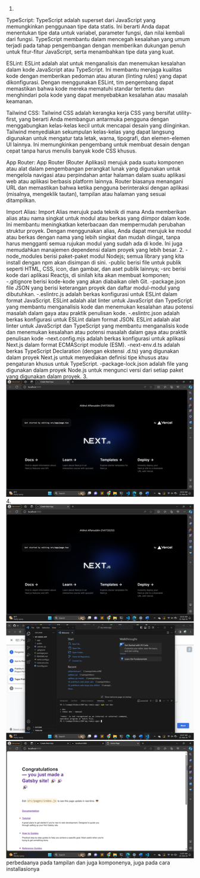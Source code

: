 1.
TypeScript:
TypeScript adalah superset dari JavaScript yang memungkinkan penggunaan tipe data statis. Ini berarti Anda dapat menentukan tipe data untuk variabel, parameter fungsi, dan nilai kembali dari fungsi. TypeScript membantu dalam mencegah kesalahan yang umum terjadi pada tahap pengembangan dengan memberikan dukungan penuh untuk fitur-fitur JavaScript, serta menambahkan tipe data yang kuat.

ESLint:
ESLint adalah alat untuk menganalisis dan menemukan kesalahan dalam kode JavaScript atau TypeScript. Ini membantu menjaga kualitas kode dengan memberikan pedoman atau aturan (linting rules) yang dapat dikonfigurasi. Dengan menggunakan ESLint, tim pengembang dapat memastikan bahwa kode mereka mematuhi standar tertentu dan menghindari pola kode yang dapat menyebabkan kesalahan atau masalah keamanan.

Tailwind CSS:
Tailwind CSS adalah kerangka kerja CSS yang bersifat utility-first, yang berarti Anda membangun antarmuka pengguna dengan menggabungkan kelas-kelas kecil untuk mencapai desain yang diinginkan. Tailwind menyediakan sekumpulan kelas-kelas yang dapat langsung digunakan untuk mengatur tata letak, warna, tipografi, dan elemen-elemen UI lainnya. Ini memungkinkan pengembang untuk membuat desain dengan cepat tanpa harus menulis banyak kode CSS khusus.

App Router:
App Router (Router Aplikasi) merujuk pada suatu komponen atau alat dalam pengembangan perangkat lunak yang digunakan untuk mengelola navigasi atau perpindahan antar halaman dalam suatu aplikasi web atau aplikasi berbasis platform lainnya. Router biasanya menangani URL dan memastikan bahwa ketika pengguna berinteraksi dengan aplikasi (misalnya, mengeklik tautan), tampilan atau halaman yang sesuai ditampilkan.

Import Alias:
Import Alias merujuk pada teknik di mana Anda memberikan alias atau nama singkat untuk modul atau berkas yang diimpor dalam kode. Ini membantu meningkatkan keterbacaan dan mempermudah perubahan struktur proyek. Dengan menggunakan alias, Anda dapat merujuk ke modul atau berkas dengan nama yang lebih singkat dan mudah diingat, tanpa harus mengganti semua rujukan modul yang sudah ada di kode. Ini juga memudahkan manajemen dependensi dalam proyek yang lebih besar.
2.
-node_modules berisi paket-paket modul Nodejs; semua library yang kita install dengan npm akan disimpan di sini.
-public berisi file untuk publik seperti HTML, CSS, icon, dan gambar, dan aset publik lainnya;
-src berisi kode dari aplikasi Reactjs, di sinilah kita akan membuat komponen;
-.gitignore berisi kode-kode yang akan diabaikan oleh Git.
-package.json file JSON yang berisi keterangan proyek dan daftar modul-modul yang dibutuhkan.
-.eslintrc.js adalah berkas konfigurasi untuk ESLint dalam format JavaScript. ESLint adalah alat linter untuk JavaScript dan TypeScript yang membantu menganalisis kode dan menemukan kesalahan atau potensi masalah dalam gaya atau praktik penulisan kode. 
-.eslintrc.json adalah berkas konfigurasi untuk ESLint dalam format JSON. ESLint adalah alat linter untuk JavaScript dan TypeScript yang membantu menganalisis kode dan menemukan kesalahan atau potensi masalah dalam gaya atau praktik penulisan kode
-next.config.mjs adalah berkas konfigurasi untuk aplikasi Next.js dalam format ECMAScript module (ESM). 
-next-env.d.ts adalah berkas TypeScript Declaration (dengan ekstensi .d.ts) yang digunakan dalam proyek Next.js untuk menyediakan definisi tipe khusus atau pengaturan khusus untuk TypeScript.
-package-lock.json adalah file yang digunakan dalam proyek Node.js untuk mengunci versi dari setiap paket yang digunakan dalam proyek. 
3. ![Output](gambar/3.png)
4. ![Output](gambar/3.png)![Output](gambar/4.png)![Output](gambar/5.png)
perbedaanya pada tampilan dan juga komponenya, juga pada cara installasionya